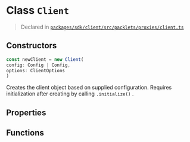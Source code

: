 # Class `Client`
> Declared in [`packages/sdk/client/src/packlets/proxies/client.ts`](https://github.com/dxos/protocols/blob/main/packages/sdk/client/src/packlets/proxies/client.ts#L80)

## Constructors
```ts
const newClient = new Client(
config: Config | Config,
options: ClientOptions
)
```
Creates the client object based on supplied configuration.
Requires initialization after creating by calling  `.initialize()` .

## Properties

## Functions

